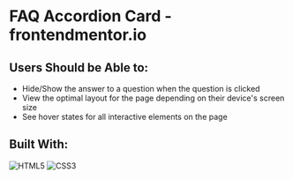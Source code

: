 # FAQ Accordion Card - frontendmentor.io
 
<h2>Users Should be Able to:</h2>

- Hide/Show the answer to a question when the question is clicked
- View the optimal layout for the page depending on their device's screen size
- See hover states for all interactive elements on the page

<h2>Built With:</h2>

![HTML5](https://img.shields.io/badge/html5-%23E34F26.svg?style=for-the-badge&logo=html5&logoColor=white) 
![CSS3](https://img.shields.io/badge/css3-%231572B6.svg?style=for-the-badge&logo=css3&logoColor=white)
